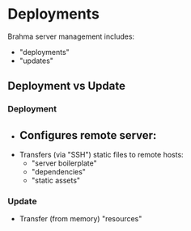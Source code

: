 # Deployments

Brahma server management includes:
- "deployments"
- "updates"

## Deployment vs Update

### Deployment
- Configures remote server:
  -
- Transfers (via "SSH") static files to remote hosts:
  - "server boilerplate"
  - "dependencies"
  - "static assets"

### Update
- Transfer (from memory) "resources"
